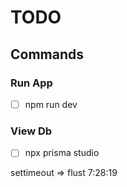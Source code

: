 # TODO

## Commands

### Run App
- [ ] npm run dev

### View Db
- [ ] npx prisma studio



settimeout => flust 7:28:19